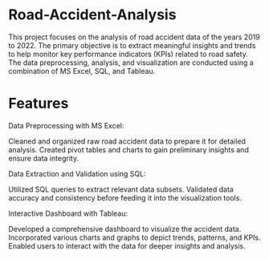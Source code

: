 # Road-Accident-Analysis
This project focuses on the analysis of road accident data of the years 2019 to 2022. The primary objective is to extract meaningful insights and trends to help monitor key performance indicators (KPIs) related to road safety. The data preprocessing, analysis, and visualization are conducted using a combination of MS Excel, SQL, and Tableau.

# Features
Data Preprocessing with MS Excel:

Cleaned and organized raw road accident data to prepare it for detailed analysis.
Created pivot tables and charts to gain preliminary insights and ensure data integrity.

Data Extraction and Validation using SQL:

Utilized SQL queries to extract relevant data subsets.
Validated data accuracy and consistency before feeding it into the visualization tools.

Interactive Dashboard with Tableau:

Developed a comprehensive dashboard to visualize the accident data.
Incorporated various charts and graphs to depict trends, patterns, and KPIs.
Enabled users to interact with the data for deeper insights and analysis.
